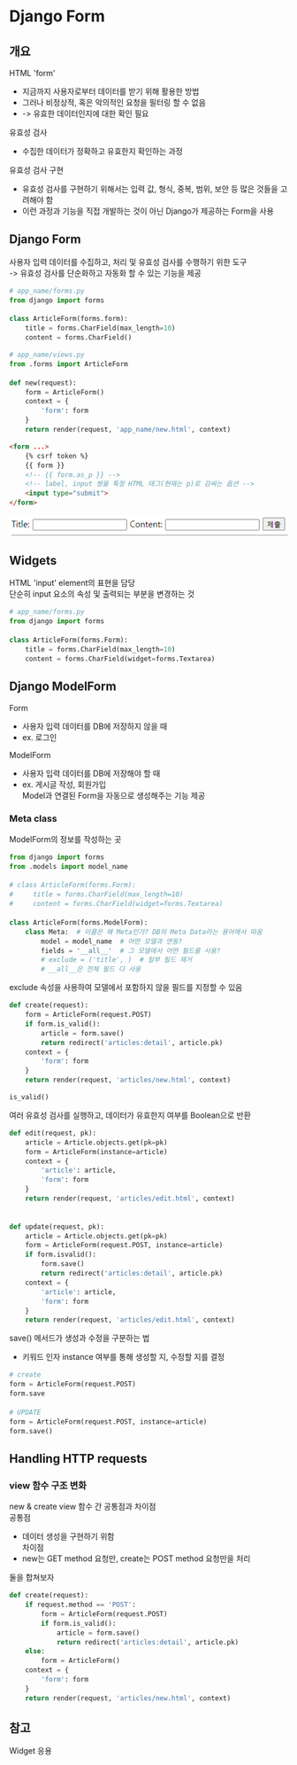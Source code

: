 # Django Form

## 개요
HTML 'form'  
- 지금까지 사용자로부터 데이터를 받기 위해 활용한 방법  
- 그러나 비정상적, 혹은 악의적인 요청을 필터링 할 수 없음  
- -> 유효한 데이터인지에 대한 확인 필요  

유효성 검사  
- 수집한 데이터가 정확하고 유효한지 확인하는 과정

유효성 검사 구현
- 유효성 검사를 구현하기 위해서는 입력 값, 형식, 중복, 범위, 보안 등 많은 것들을 고려해야 함
-  이런 과정과 기능을 직접 개발하는 것이 아닌 Django가 제공하는 Form을 사용

## Django Form
사용자 입력 데이터를 수집하고, 처리 및 유효성 검사를 수행하기 위한 도구  
-> 유효성 검사를 단순화하고 자동화 할 수 있는 기능을 제공

```python
# app_name/forms.py
from django import forms

class ArticleForm(forms.form):
    title = forms.CharField(max_length=10)
    content = forms.CharField()
```

```python
# app_name/views.py
from .forms import ArticleForm

def new(request):
    form = ArticleForm()
    context = {
        'form': form
    }
    return render(request, 'app_name/new.html', context)
```
```html
<form ...>
    {% csrf token %}
    {{ form }}
    <!-- {{ form.as_p }} -->
    <!-- label, input 쌍을 특정 HTML 태그(현재는 p)로 감싸는 옵션 -->
    <input type="submit">
</form>
```
![django_form](./img/djangoform.PNG)

## Widgets
HTML 'input' element의 표현을 담당  
단순히 input 요소의 속성 및 출력되는 부분을 변경하는 것
```python
# app_name/forms.py
from django import forms

class ArticleForm(forms.Form):
    title = forms.CharField(max_length=10)
    content = forms.CharField(widget=forms.Textarea)
```

## Django ModelForm
Form
- 사용자 입력 데이터를 DB에 저장하지 않을 때
- ex. 로그인

ModelForm
- 사용자 입력 데이터를 DB에 저장해야 할 때
- ex. 게시글 작성, 회원가입  
Model과 연결된 Form을 자동으로 생성해주는 기능 제공

### Meta class
ModelForm의 정보를 작성하는 곳
```python
from django import forms
from .models import model_name

# class ArticleForm(forms.Form):
#     title = forms.CharField(max_length=10)
#     content = forms.CharField(widget=forms.Textarea)

class ArticleForm(forms.ModelForm):
    class Meta:  # 이름은 왜 Meta인가? DB의 Meta Data라는 용어에서 따옴
        model = model_name  # 어떤 모델과 연동?
        fields = '__all__'  # 그 모델에서 어떤 필드를 사용?
        # exclude = ('title', )  # 일부 필드 제거
        # __all__은 전체 필드 다 사용
```
exclude 속성을 사용하여 모델에서 포함하지 않을 필드를 지정할 수 있음  
```python
def create(request):
    form = ArticleForm(request.POST)
    if form.is_valid():
        article = form.save()
        return redirect('articles:detail', article.pk)
    context = {
        'form': form
    }
    return render(request, 'articles/new.html', context)
```
```python
is_valid()
```
여러 유효성 검사를 실행하고, 데이터가 유효한지 여부를 Boolean으로 반환

```python
def edit(request, pk):
    article = Article.objects.get(pk=pk)
    form = ArticleForm(instance=article)
    context = {
        'article': article,
        'form': form
    }
    return render(request, 'articles/edit.html', context)


def update(request, pk):
    article = Article.objects.get(pk=pk)
    form = ArticleForm(request.POST, instance=article)
    if form.isvalid():
        form.save()
        return redirect('articles:detail', article.pk)
    context = {
        'article': article, 
        'form': form
    }
    return render(request, 'articles/edit.html', context)
```

save() 메서드가 생성과 수정을 구분하는 법
- 키워드 인자 instance 여부를 통해 생성할 지, 수정할 지를 결정
```python
# create
form = ArticleForm(request.POST)
form.save

# UPDATE
form = ArticleForm(request.POST, instance=article)
form.save()
```

## Handling HTTP requests

### view 함수 구조 변화
new & create view 함수 간 공통점과 차이점  
공통점
- 데이터 생성을 구현하기 위함  
차이점
- new는 GET method 요청만, create는 POST method 요청만을 처리

둘을 합쳐보자
```python
def create(request):
    if request.method == 'POST':
        form = ArticleForm(request.POST)
        if form.is_valid():
            article = form.save()
            return redirect('articles:detail', article.pk)
    else:
        form = ArticleForm()
    context = {
        'form': form
    }
    return render(request, 'articles/new.html', context)
```

## 참고
Widget 응용
```

```
